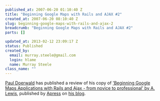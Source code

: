 ```yaml
--- 
published_at: 2007-06-20 01:10:40 Z
title: "Beginning Google Maps with Rails and AJAX #2"
created_at: 2007-06-20 08:10:40 Z
slug: beginning-google-maps-with-rails-and-ajax-2
breadcrumb: "Beginning Google Maps with Rails and AJAX #2"
parts: []

updated_at: 2013-02-12 23:09:17 Z
status: Published
created_by: 
  email: murray.steele@gmail.com
  login: hlame
  name: Murray Steele
class_name: ""
---
```


[Paul Doerwald](http://pauldoerwald.ca/) has published a review of his copy of ['Beginning Google Maps Applications with Rails and Ajax - from novice to
professional' by A. Lewis](http://www.amazon.co.uk/Beginning-Google-Maps-Applications-Rails/dp/1590597877/ref=sr_1_2/203-7531475-6650320?ie=UTF8&s=books&qid=1180086616&sr=1-2),  published by [Apress](http://www.apress.com/) on [his blog](http://pauldoerwald.ca/2007/6/19/beginning-google-maps).
